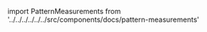
import PatternMeasurements from '../../../../../../src/components/docs/pattern-measurements'

<PatternMeasurements pattern='hugo' />

